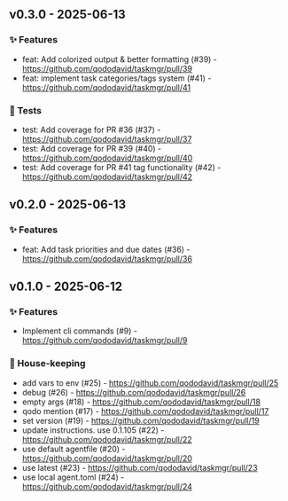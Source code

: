 ## v0.3.0 - 2025-06-13

### ✨ Features
* feat: Add colorized output & better formatting (#39) - https://github.com/qododavid/taskmgr/pull/39
* feat: implement task categories/tags system (#41) - https://github.com/qododavid/taskmgr/pull/41

### 🧪 Tests
* test: Add coverage for PR #36 (#37) - https://github.com/qododavid/taskmgr/pull/37
* test: Add coverage for PR #39 (#40) - https://github.com/qododavid/taskmgr/pull/40
* test: Add coverage for PR #41 tag functionality (#42) - https://github.com/qododavid/taskmgr/pull/42

## v0.2.0 - 2025-06-13

### ✨ Features
* feat: Add task priorities and due dates (#36) - https://github.com/qododavid/taskmgr/pull/36

## v0.1.0 - 2025-06-12

### ✨ Features
* Implement cli commands (#9) - https://github.com/qododavid/taskmgr/pull/9

### 🧹 House-keeping
* add vars to env (#25) - https://github.com/qododavid/taskmgr/pull/25
* debug (#26) - https://github.com/qododavid/taskmgr/pull/26
* empty args (#18) - https://github.com/qododavid/taskmgr/pull/18
* qodo mention (#17) - https://github.com/qododavid/taskmgr/pull/17
* set version (#19) - https://github.com/qododavid/taskmgr/pull/19
* update instructions. use 0.1.105 (#22) - https://github.com/qododavid/taskmgr/pull/22
* use default agentfile (#20) - https://github.com/qododavid/taskmgr/pull/20
* use latest (#23) - https://github.com/qododavid/taskmgr/pull/23
* use local agent.toml (#24) - https://github.com/qododavid/taskmgr/pull/24
